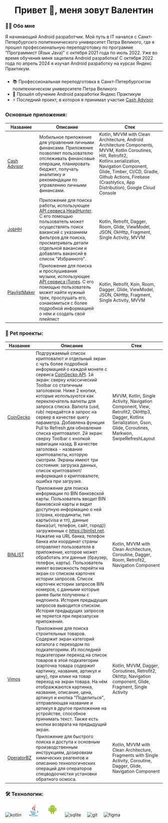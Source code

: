 <h1 align="center">Привет 👋, меня зовут Валентин</h1>


###
<h3 align="left">👩‍💻  Обо мне</h3>

<p align="left">Я начинающий Android разработчик. Мой путь в IT начался с Санкт-Петербургскго политехнического университет Петра Великого, где я прошел профессиональную переподготовку по программе "Программист (Язык Java)" с октября 2021 года по июль 2022. Уже во время обучения меня зацепила Android разработка! С октября 2022 года по апрель 2024 я изучал Android разработку на курсах Яндекс Практикум. </p>

###

- 📚 Профессиональная переподготовка в Санкт-Петербургскгом политехническом университете Петра Великого
- 🔭 Прошёл обучение Android разработки Яндекс Практикум
- ⚡ Последний проект, в котороя я принимал участие [Cash Advisor](https://github.com/CashAdv)

###

<h3 align="left"> Основные приложения:</h3>

| Название | Описание | Стек |
|----------|----------|----------|
| [Cash Advisor](https://github.com/CashAdv) | Мобильное приложение для управления личными финансами. Приложение позволяет пользователю отслеживать финансовые операции, планировать бюджет, получать аналитику и рекомендации по управлению личными финансами.  | Kotlin, MVVM with Clean Architecture, Android Architecture Components, MVVM, Kotlin Coroutines, Hilt, Retrofit2, Kotlinx.serialization, Navigation Component, Glide, Timber, CI/CD, Gradle, Github Actions, Firebase (Crashlytics, App Distribution), Google Cloud Console |
| [JobHH](https://github.com/ValentinPside/practicum-android-diploma)   | Приложение для поиска работы, использующее [API сервиса HeadHunter](https://github.com/hhru/api). С его помощью пользователь может осуществлять поиск вакансий с указанием фильтров для поиска, просматривать детали отдельной вакансии и добавлять вакансий в список "Избранного".  |  Kotlin, Retrofit, Dagger, Room, Glide, ViewModel, JSON, OkHttp, Fragment, Single Activity, MVVM   |
| [PlaylistMaker](https://github.com/ValentinPside/Playlist-Maker) | Приложение для поиска и прослушивания музыки, использующее [API сервиса iTunes](https://github.com/UnicorneCloud/iTunesApi). С его помощью пользователь может найти нужный трек, прослушать его, ознакомиться с более подробной информацией о нём и создать свой плейлист | Kotlin, Retrofit, Koin, Room, Dagger, Glide, ViewModel, JSON, OkHttp, Fragment, Single Activity, MVVM |

###

<h3 align="left">🐥 Pet проекты:</h3>

| Название | Описание | Стек |
|----------|----------|----------|
| [CoinGecko](https://github.com/ValentinPside/CoinGecko) |Подгружаемый список криптовалют и отдельный экран с чуть более подробной информацией о каждой монете с сервиса [CoinGecko API](https://docs.coingecko.com/v3.0.1/reference/endpoint-overview). 1й экран: сверху классический Toolbar со статичным заголовком. Ниже 2 кнопки, которые используются как переключатель валюты для запроса списка. Валюта (usd, rub) передаётся в запрос на сервер в качестве query параметра. Добавлена функция Pull to Refresh для обновления списка криптовалют. 2й экран: сверху Toolbar с кнопкой навигации назад. В качестве заголовка - название криптовалюты, которую смотрим. Экраны имеют три состояния: загрузка данных, список криптовалют/информация о криптовалюте, ошибка при загрузке. | MVVM, Kotlin, Single Activity, Navigation Component, View, Retrofit2, OkHttp3, Dagger, Kotlinx Serialization, Gson, Glide, Coroutines, Markwon, SwipeRefreshLayout |
| [BINLIST](https://github.com/ValentinPside/BINLIST) |Приложение для поиска информации по BIN банковской карты. Пользователь вводит BIN банковской карты и видит доступную информацию о ней (страна, координаты, тип карты(visa и тп), данные банка(url, телефон, сайт, город)) загруженнык с https://binlist.net. Нажатие на URL банка, телефон банка или координат страны отправляет пользователя в приложение, которое может обработать эти данные (браузер, телефон, карты). Пользователь имеет возможность перейти на экран со списком карточек истории запросов. Список карточек истории запросов BIN номеров, с данными которые ранее были полученны с ендпоинта. История предыдущих запросов выводится списком. История предыдущих запросов не теряется при перезапуске приложения.  | Kotlin, MVVM with Clean Architecture, Coroutine, Dagger, Room, Retrofit2, Navigation Component |
| [Vimos](https://github.com/ValentinPside/Vimos)   | Приложение для поиска строительных товаров. Содержит экран категорий каталога с переходом по подкатегориям. Из последней подкатегории переход на список товаров в этой подкатегории (карточка товара содержит картинку, название, артикул и цену), при клике на товар переход на экран товара. На нём отображжаются картинка, название, описание, цена, артикул и кнопка "Поделиться", отправляющая название и артикул в другое приложение на устройстве, способное принимать текст. Также есть кнопки возврата на предыдущий экран.  |  Kotlin, MVVM, Dagger, Coroutines, Retrofit2, Okhttp, Navigation component, Glide, Fragment, Single Activity  |
| [OperatorBZ](https://github.com/ValentinPside/OperatorBZ) | Приложение для быстрого поиска и доступа к основным производственным инструкциям, дозировкам химических реагентов и описанию технологических операций для операторов спецводоочистки установки обратного осмоса. | Kotlin, MVVM with Clean Architecture, Fragments with Single Activity, Coroutine, Dagger, Glide, Navigation Component |

###

<h3 align="left">🛠 Технологии:</h3>

<div align="left">
  <img src="https://www.vectorlogo.zone/logos/kotlinlang/kotlinlang-icon.svg" height="40" alt="kotlin"  />
  <img width="12" />
  <img src="https://raw.githubusercontent.com/devicons/devicon/master/icons/java/java-original.svg" height="40" alt="java"  />
  <img width="12" />
  <img src="https://raw.githubusercontent.com/devicons/devicon/master/icons/android/android-original-wordmark.svg" height="40" alt="android"  />
  <img width="12" />
  <img src="https://www.vectorlogo.zone/logos/sqlite/sqlite-icon.svg" height="40" alt="sqlite"  />
  <img width="12" />
  <img src="https://www.vectorlogo.zone/logos/git-scm/git-scm-icon.svg" height="40" alt="git"  />
  <img width="12" />
  <img src="https://www.vectorlogo.zone/logos/figma/figma-icon.svg" height="40" alt="figma"  />
  <img width="12" />
</div>

###
